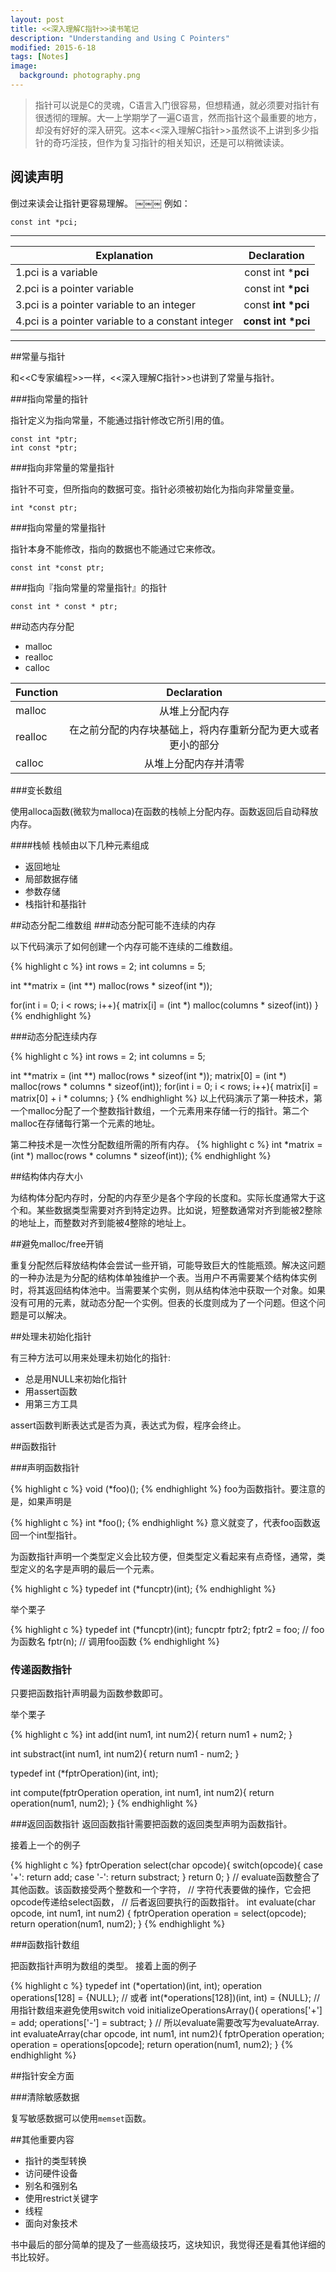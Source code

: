```yaml
---
layout: post
title: <<深入理解C指针>>读书笔记
description: "Understanding and Using C Pointers"
modified: 2015-6-18
tags: [Notes]
image:
  background: photography.png
---
```


>指针可以说是C的灵魂，C语言入门很容易，但想精通，就必须要对指针有很透彻的理解。大一上学期学了一遍C语言，然而指针这个最重要的地方，却没有好好的深入研究。这本<<深入理解C指针>>虽然谈不上讲到多少指针的奇巧淫技，但作为复习指针的相关知识，还是可以稍微读读。

## 阅读声明
倒过来读会让指针更容易理解。
￼￼￼
例如：

```
const int *pci;
```

---

| Explanation |  Declaration   |
| ------------- |:-------------:| 
|1.pci is a variable|const int *<strong>pci</strong> | 
|2.pci is a pointer variable| const int <strong> *pci</strong>| 
|3.pci is a pointer variable to an integer|const <strong> int *pci</strong> |
|4.pci is a pointer variable to a constant integer| <strong>const int *pci </strong>|
 
 ---
 
##常量与指针
 
和<<C专家编程>>一样，<<深入理解C指针>>也讲到了常量与指针。

###指向常量的指针

指针定义为指向常量，不能通过指针修改它所引用的值。

```
const int *ptr;
int const *ptr;
```

###指向非常量的常量指针

指针不可变，但所指向的数据可变。指针必须被初始化为指向非常量变量。

```
int *const ptr;
```

###指向常量的常量指针
 
指针本身不能修改，指向的数据也不能通过它来修改。

```
const int *const ptr;
```

###指向『指向常量的常量指针』的指针

```
const int * const * ptr;
```

##动态内存分配

* malloc
* realloc
* calloc

| Function |  Declaration   |
| ------------- |:-------------:| 
|malloc|从堆上分配内存| 
|realloc|在之前分配的内存块基础上，将内存重新分配为更大或者更小的部分|
|calloc|从堆上分配内存并清零|  

###变长数组

使用alloca函数(微软为malloca)在函数的栈帧上分配内存。函数返回后自动释放内存。

####栈帧
栈帧由以下几种元素组成

* 返回地址
* 局部数据存储
* 参数存储
* 栈指针和基指针

##动态分配二维数组
###动态分配可能不连续的内存

以下代码演示了如何创建一个内存可能不连续的二维数组。

{% highlight c %}
int rows = 2;
int columns = 5;

int **matrix = (int **) malloc(rows * sizeof(int *));

for(int i = 0; i < rows; i++){
	matrix[i] = (int *) malloc(columns * sizeof(int))
}
{% endhighlight %}

###动态分配连续内存

{% highlight c %}
int rows = 2;
int columns = 5;

int **matrix = (int **) malloc(rows * sizeof(int *));
matrix[0] = (int *) malloc(rows * columns * sizeof(int));
for(int i = 0; i < rows; i++){
	matrix[i] = matrix[0] + i * columns;
}
{% endhighlight %}
以上代码演示了第一种技术，第一个malloc分配了一个整数指针数组，一个元素用来存储一行的指针。第二个malloc在存储每行第一个元素的地址。

第二种技术是一次性分配数组所需的所有内存。
{% highlight c %}
int *matrix = (int *) malloc(rows * columns * sizeof(int));
{% endhighlight %}

##结构体内存大小

为结构体分配内存时，分配的内存至少是各个字段的长度和。实际长度通常大于这个和。某些数据类型需要对齐到特定边界。比如说，短整数通常对齐到能被2整除的地址上，而整数对齐到能被4整除的地址上。

##避免malloc/free开销

重复分配然后释放结构体会尝试一些开销，可能导致巨大的性能瓶颈。解决这问题的一种办法是为分配的结构体单独维护一个表。当用户不再需要某个结构体实例时，将其返回结构体池中。当需要某个实例，则从结构体池中获取一个对象。如果没有可用的元素，就动态分配一个实例。但表的长度则成为了一个问题。但这个问题是可以解决。

##处理未初始化指针

有三种方法可以用来处理未初始化的指针:

* 总是用NULL来初始化指针
* 用assert函数
* 用第三方工具

assert函数判断表达式是否为真，表达式为假，程序会终止。

##函数指针

###声明函数指针

{% highlight c %}
void (*foo)();
{% endhighlight %}
foo为函数指针。要注意的是，如果声明是

{% highlight c %}
int *foo();
{% endhighlight %}
意义就变了，代表foo函数返回一个int型指针。

为函数指针声明一个类型定义会比较方便，但类型定义看起来有点奇怪，通常，类型定义的名字是声明的最后一个元素。

{% highlight c %}
typedef int (*funcptr)(int);
{% endhighlight %}

举个栗子

{% highlight c %}
typedef int (*funcptr)(int);
funcptr fptr2;
fptr2 = foo; // 	foo为函数名
fptr(n);	// 调用foo函数
{% endhighlight %}
### 传递函数指针

只要把函数指针声明最为函数参数即可。

举个栗子

{% highlight c %}
int add(int num1, int num2){
	return num1 + num2;
}

int substract(int num1, int num2){
	return num1 - num2;
}

typedef int (*fptrOperation)(int, int);

int compute(fptrOperation operation, int num1, int num2){
	return operation(num1, num2);
}
{% endhighlight %}

###返回函数指针
返回函数指针需要把函数的返回类型声明为函数指针。

接着上一个的例子

{% highlight c %}
fptrOperation select(char opcode){
    switch(opcode){
        case '+': return add;
        case '-': return substract;
    }
    return 0;
}
// evaluate函数整合了其他函数。该函数接受两个整数和一个字符，
// 字符代表要做的操作，它会把opcode传递给select函数，
// 后者返回要执行的函数指针。
int evaluate(char opcode, int num1, int num2)
{
    fptrOperation operation = select(opcode);
    return operation(num1, num2);
}
{% endhighlight %}

###函数指针数组

把函数指针声明为数组的类型。
接着上面的例子

{% highlight c %}
typedef int (*opertation)(int, int);
operation operations[128] = {NULL};
// 或者 int(*operations[128])(int, int) = {NULL};
// 用指针数组来避免使用switch
void initializeOperationsArray(){
	operations['+'] = add;
	operations['-'] = subtract;
}
// 所以evaluate需要改写为evaluateArray.
int evaluateArray(char opcode, int num1, int num2){
	fptrOperation operation;
	operation = operations[opcode];
	return operation(num1, num2);
}
{% endhighlight %}

##指针安全方面

###清除敏感数据

复写敏感数据可以使用`memset`函数。

##其他重要内容

* 指针的类型转换
* 访问硬件设备
* 别名和强别名
* 使用restrict关键字
* 线程
* 面向对象技术

书中最后的部分简单的提及了一些高级技巧，这块知识，我觉得还是看其他详细的书比较好。

